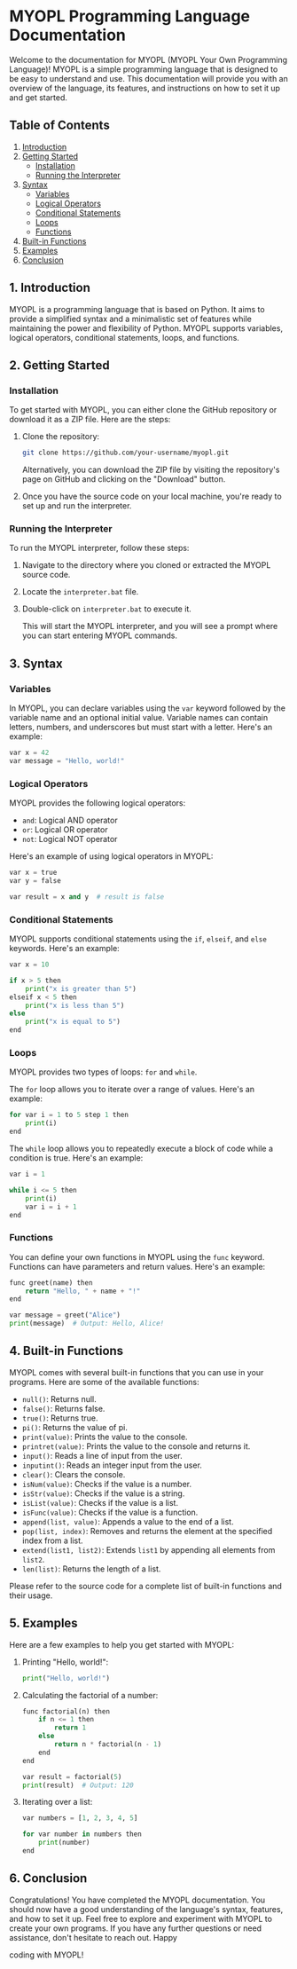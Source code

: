 # MYOPL Programming Language Documentation

Welcome to the documentation for MYOPL (MYOPL Your Own Programming Language)! MYOPL is a simple programming language that is designed to be easy to understand and use. This documentation will provide you with an overview of the language, its features, and instructions on how to set it up and get started.

## Table of Contents

1. [Introduction](#introduction)
2. [Getting Started](#getting-started)
    - [Installation](#installation)
    - [Running the Interpreter](#running-the-interpreter)
3. [Syntax](#syntax)
    - [Variables](#variables)
    - [Logical Operators](#logical-operators)
    - [Conditional Statements](#conditional-statements)
    - [Loops](#loops)
    - [Functions](#functions)
4. [Built-in Functions](#built-in-functions)
5. [Examples](#examples)
6. [Conclusion](#conclusion)

## 1. Introduction <a name="introduction"></a>

MYOPL is a programming language that is based on Python. It aims to provide a simplified syntax and a minimalistic set of features while maintaining the power and flexibility of Python. MYOPL supports variables, logical operators, conditional statements, loops, and functions.

## 2. Getting Started <a name="getting-started"></a>

### Installation <a name="installation"></a>

To get started with MYOPL, you can either clone the GitHub repository or download it as a ZIP file. Here are the steps:

1. Clone the repository:
   ```bash
   git clone https://github.com/your-username/myopl.git
   ```

   Alternatively, you can download the ZIP file by visiting the repository's page on GitHub and clicking on the "Download" button.

2. Once you have the source code on your local machine, you're ready to set up and run the interpreter.

### Running the Interpreter <a name="running-the-interpreter"></a>

To run the MYOPL interpreter, follow these steps:

1. Navigate to the directory where you cloned or extracted the MYOPL source code.

2. Locate the `interpreter.bat` file.

3. Double-click on `interpreter.bat` to execute it.

   This will start the MYOPL interpreter, and you will see a prompt where you can start entering MYOPL commands.

## 3. Syntax <a name="syntax"></a>

### Variables <a name="variables"></a>

In MYOPL, you can declare variables using the `var` keyword followed by the variable name and an optional initial value. Variable names can contain letters, numbers, and underscores but must start with a letter. Here's an example:

```python
var x = 42
var message = "Hello, world!"
```

### Logical Operators <a name="logical-operators"></a>

MYOPL provides the following logical operators:

- `and`: Logical AND operator
- `or`: Logical OR operator
- `not`: Logical NOT operator

Here's an example of using logical operators in MYOPL:

```python
var x = true
var y = false

var result = x and y  # result is false
```

### Conditional Statements <a name="conditional-statements"></a>

MYOPL supports conditional statements using the `if`, `elseif`, and `else` keywords. Here's an example:

```python
var x = 10

if x > 5 then
    print("x is greater than 5")
elseif x < 5 then
    print("x is less than 5")
else
    print("x is equal to 5")
end
```



### Loops <a name="loops"></a>

MYOPL provides two types of loops: `for` and `while`.

The `for` loop allows you to iterate over a range of values. Here's an example:

```python
for var i = 1 to 5 step 1 then
    print(i)
end
```

The `while` loop allows you to repeatedly execute a block of code while a condition is true. Here's an example:

```python
var i = 1

while i <= 5 then
    print(i)
    var i = i + 1
end
```

### Functions <a name="functions"></a>

You can define your own functions in MYOPL using the `func` keyword. Functions can have parameters and return values. Here's an example:

```python
func greet(name) then
    return "Hello, " + name + "!"
end

var message = greet("Alice")
print(message)  # Output: Hello, Alice!
```

## 4. Built-in Functions <a name="built-in-functions"></a>

MYOPL comes with several built-in functions that you can use in your programs. Here are some of the available functions:

- `null()`: Returns null.
- `false()`: Returns false.
- `true()`: Returns true.
- `pi()`: Returns the value of pi.
- `print(value)`: Prints the value to the console.
- `printret(value)`: Prints the value to the console and returns it.
- `input()`: Reads a line of input from the user.
- `inputint()`: Reads an integer input from the user.
- `clear()`: Clears the console.
- `isNum(value)`: Checks if the value is a number.
- `isStr(value)`: Checks if the value is a string.
- `isList(value)`: Checks if the value is a list.
- `isFunc(value)`: Checks if the value is a function.
- `append(list, value)`: Appends a value to the end of a list.
- `pop(list, index)`: Removes and returns the element at the specified index from a list.
- `extend(list1, list2)`: Extends `list1` by appending all elements from `list2`.
- `len(list)`: Returns the length of a list.

Please refer to the source code for a complete list of built-in functions and their usage.

## 5. Examples <a name="examples"></a>

Here are a few examples to help you get started with MYOPL:

1. Printing "Hello, world!":
   ```python
   print("Hello, world!")
   ```

2. Calculating the factorial of a number:
   ```python
   func factorial(n) then
       if n <= 1 then
           return 1
       else
           return n * factorial(n - 1)
       end
   end

   var result = factorial(5)
   print(result)  # Output: 120
   ```

3. Iterating over a list:
   ```python
   var numbers = [1, 2, 3, 4, 5]

   for var number in numbers then
       print(number)
   end
   ```

## 6. Conclusion <a name="conclusion"></a>

Congratulations! You have completed the MYOPL documentation. You should now have a good understanding of the language's syntax, features, and how to set it up. Feel free to explore and experiment with MYOPL to create your own programs. If you have any further questions or need assistance, don't hesitate to reach out. Happy

 coding with MYOPL!
